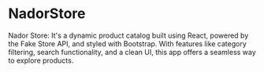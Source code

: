 # NadorStore
 Nador Store: It's a dynamic product catalog built using React, powered by the Fake Store API, and styled with Bootstrap. With features like category filtering, search functionality, and a clean UI, this app offers a seamless way to explore products.
